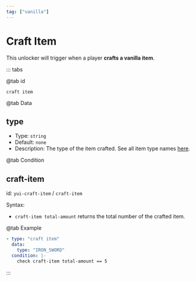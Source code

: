 ```yaml
---
tag: ["vanilla"]
---
```


# Craft Item

This unlocker will trigger when a player **crafts a vanilla item**.

::: tabs

@tab id

`craft item`

@tab Data

## type <Badge text="Required" type="tip" />

- Type: `string`
- Default: `none`
- Description: The type of the item crafted. See all item type names [here](https://hub.spigotmc.org/javadocs/bukkit/org/bukkit/Material.html).

@tab Condition

## craft-item

id: `yui-craft-item` / `craft-item`

Syntax:
- `craft-item total-amount` returns the total number of the crafted item.

@tab Example

```yaml
- type: "craft item"
  data:
    type: "IRON_SWORD"
  condition: |-
    check craft-item total-amount == 5
```

:::